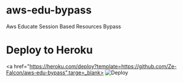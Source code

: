 # aws-edu-bypass
Aws Educate Session Based Resources Bypass



# Deploy to Heroku 

<a href="https://heroku.com/deploy?template=https://github.com/Ze-Falcon/aws-edu-bypass",targe=_blank>
  <img src="https://www.herokucdn.com/deploy/button.svg" alt="Deploy">
</a>
